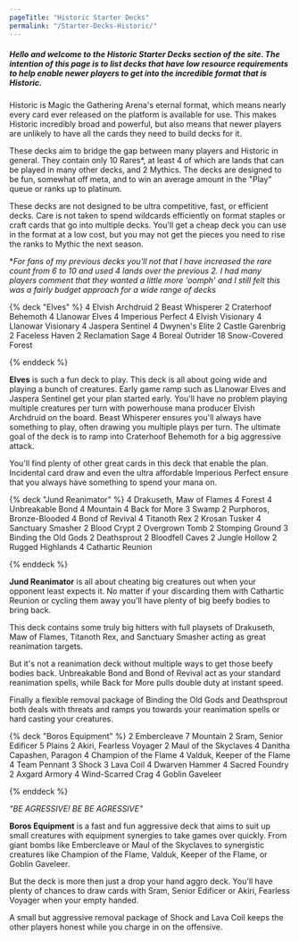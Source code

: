```yaml
---
pageTitle: "Historic Starter Decks"
permalink: "/Starter-Decks-Historic/"
---
```


##### Hello and welcome to the Historic Starter Decks section of the site. The intention of this page is to list decks that have low resource requirements to help enable newer players to get into the incredible format that is Historic. 

Historic is Magic the Gathering Arena's eternal format, which means nearly every card ever released on the platform is available for use. This makes Historic incredibly broad and powerful, but also means that newer players are unlikely to have all the cards they need to build decks for it.

These decks aim to bridge the gap between many players and Historic in general. They contain only 10 Rares*, at least 4 of which are lands that can be played in many other decks, and 2 Mythics. The decks are designed to be fun, somewhat off meta, and to win an average amount in the "Play" queue or ranks up to platinum. 

These decks are not designed to be ultra competitive, fast, or efficient decks. Care is not taken to spend wildcards efficiently on format staples or craft cards that go into multiple decks. You'll get a cheap deck you can use in the format at a low cost, but you may not get the pieces you need to rise the ranks to Mythic the next season. 

 **For fans of my previous decks you'll not that I have increased the rare count from 6 to 10 and used 4 lands over the previous 2. I had many players comment that they wanted a little more 'oomph' and I still felt this was a fairly budget approach for a wide range of decks*

{% deck "Elves" %}
4 Elvish Archdruid
2 Beast Whisperer
2 Craterhoof Behemoth
4 Llanowar Elves
4 Imperious Perfect
4 Elvish Visionary
4 Llanowar Visionary
4 Jaspera Sentinel
4 Dwynen's Elite
2 Castle Garenbrig
2 Faceless Haven
2 Reclamation Sage
4 Boreal Outrider
18 Snow-Covered Forest

{% enddeck %}

**Elves** is such a fun deck to play. This deck is all about going wide and playing a bunch of creatures. Early game ramp such as <auto-card>Llanowar Elves</auto-card> and <auto-card> Jaspera Sentinel</auto-card> get your plan started early. You'll have no problem playing multiple creatures per turn with powerhouse mana producer <auto-card>Elvish Archdruid</auto-card> on the board. <auto-card>Beast Whisperer</auto-card> ensures you'll always have something to play, often drawing you multiple plays per turn. The ultimate goal of the deck is to ramp into <auto-card>Craterhoof Behemoth</auto-card> for a big aggressive attack. 

You'll find plenty of other great cards in this deck that enable the plan. Incidental card draw and even the ultra affordable <auto-card>Imperious Perfect</auto-card> ensure that you always have something to spend your mana on. 

{% deck "Jund Reanimator" %}
4 Drakuseth, Maw of Flames
4 Forest
4 Unbreakable Bond
4 Mountain
4 Back for More
3 Swamp
2 Purphoros, Bronze-Blooded
4 Bond of Revival
4 Titanoth Rex
2 Krosan Tusker
4 Sanctuary Smasher
2 Blood Crypt
2 Overgrown Tomb
2 Stomping Ground
3 Binding the Old Gods
2 Deathsprout
2 Bloodfell Caves
2 Jungle Hollow
2 Rugged Highlands
4 Cathartic Reunion

{% enddeck %}

**Jund Reanimator** is all about cheating big creatures out when your opponent least expects it. No matter if your discarding them with <auto-card>Cathartic Reunion</auto-card> or cycling them away you'll have plenty of big beefy bodies to bring back.

This deck contains some truly big hitters with full playsets of <auto-card>Drakuseth, Maw of Flames</auto-card>,  <auto-card>Titanoth Rex</auto-card>, and <auto-card>Sanctuary Smasher</auto-card> acting as great reanimation targets. 

But it's not a reanimation deck without multiple ways to get those beefy bodies back. <auto-card>Unbreakable Bond</auto-card> and <auto-card>Bond of Revival</auto-card> act as your standard reanimation spells, while <auto-card>Back for More</auto-card> pulls double duty at instant speed. 

Finally a flexible removal package of <auto-card>Binding the Old Gods</auto-card> and <auto-card>Deathsprout</auto-card> both deals with threats and ramps you towards your reanimation spells or hard casting your creatures.

{% deck "Boros Equipment" %}
2 Embercleave
7 Mountain
2 Sram, Senior Edificer
5 Plains
2 Akiri, Fearless Voyager
2 Maul of the Skyclaves
4 Danitha Capashen, Paragon
4 Champion of the Flame
4 Valduk, Keeper of the Flame
4 Team Pennant
3 Shock
3 Lava Coil
4 Dwarven Hammer
4 Sacred Foundry
2 Axgard Armory
4 Wind-Scarred Crag
4 Goblin Gaveleer

{% enddeck %}

*"BE AGRESSIVE! BE BE AGRESSIVE"*

**Boros Equipment** is a fast and fun aggressive deck that aims to suit up small creatures with equipment synergies to take games over quickly.  From giant bombs like <auto-card>Embercleave</auto-card> or <auto-card>Maul of the Skyclaves</auto-card> to synergistic creatures like <auto-card>Champion of the Flame</auto-card>, <auto-card>Valduk, Keeper of the Flame</auto-card>, or <auto-card>Goblin Gaveleer</auto-card>. 

But the deck is more then just a drop your hand aggro deck. You'll have plenty of chances to draw cards with <auto-card>Sram, Senior Edificer</auto-card> or <auto-card>Akiri, Fearless Voyager</auto-card> when your empty handed.

A small but aggressive removal package of <auto-card>Shock</auto-card> and <auto-card>Lava Coil</auto-card> keeps the other players honest while you charge in on the offensive. 

